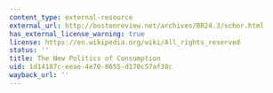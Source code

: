 ```yaml
---
content_type: external-resource
external_url: http://bostonreview.net/archives/BR24.3/schor.html
has_external_license_warning: true
license: https://en.wikipedia.org/wiki/All_rights_reserved
status: ''
title: The New Politics of Consumption
uid: 1d14187c-eeae-4e70-8655-d170c57af38c
wayback_url: ''
---
```

